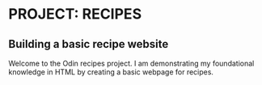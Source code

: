 # PROJECT: RECIPES

## Building a basic recipe website

Welcome to the Odin recipes project. I am demonstrating my foundational knowledge in HTML by creating a basic webpage for recipes.
